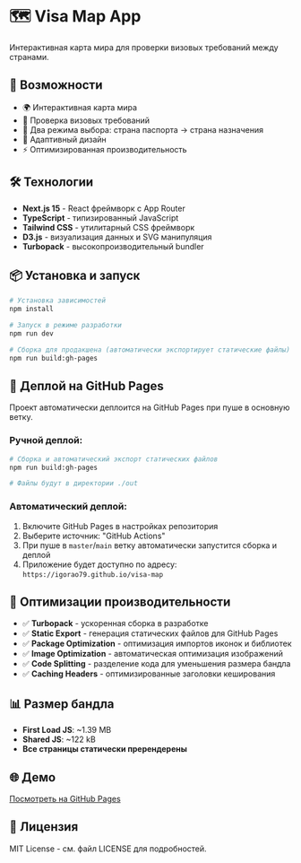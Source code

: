 # 🗺️ Visa Map App

Интерактивная карта мира для проверки визовых требований между странами.

## 🚀 Возможности

- 🌍 Интерактивная карта мира
- 🛂 Проверка визовых требований
- 🎯 Два режима выбора: страна паспорта → страна назначения
- 📱 Адаптивный дизайн
- ⚡ Оптимизированная производительность

## 🛠️ Технологии

- **Next.js 15** - React фреймворк с App Router
- **TypeScript** - типизированный JavaScript
- **Tailwind CSS** - утилитарный CSS фреймворк
- **D3.js** - визуализация данных и SVG манипуляция
- **Turbopack** - высокопроизводительный bundler

## 📦 Установка и запуск

```bash
# Установка зависимостей
npm install

# Запуск в режиме разработки
npm run dev

# Сборка для продакшена (автоматически экспортирует статические файлы)
npm run build:gh-pages
```

## 🚀 Деплой на GitHub Pages

Проект автоматически деплоится на GitHub Pages при пуше в основную ветку.

### Ручной деплой:

```bash
# Сборка и автоматический экспорт статических файлов
npm run build:gh-pages

# Файлы будут в директории ./out
```

### Автоматический деплой:

1. Включите GitHub Pages в настройках репозитория
2. Выберите источник: "GitHub Actions"
3. При пуше в `master`/`main` ветку автоматически запустится сборка и деплой
4. Приложение будет доступно по адресу: `https://igorao79.github.io/visa-map`

## 🎨 Оптимизации производительности

- ✅ **Turbopack** - ускоренная сборка в разработке
- ✅ **Static Export** - генерация статических файлов для GitHub Pages
- ✅ **Package Optimization** - оптимизация импортов иконок и библиотек
- ✅ **Image Optimization** - автоматическая оптимизация изображений
- ✅ **Code Splitting** - разделение кода для уменьшения размера бандла
- ✅ **Caching Headers** - оптимизированные заголовки кеширования

## 📊 Размер бандла

- **First Load JS**: ~1.39 MB
- **Shared JS**: ~122 kB
- **Все страницы статически пререндерены**

## 🌐 Демо

[Посмотреть на GitHub Pages](https://igorao79.github.io/visa-map)

## 📝 Лицензия

MIT License - см. файл LICENSE для подробностей.
